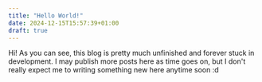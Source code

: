```yaml
---
title: "Hello World!"
date: 2024-12-15T15:57:39+01:00
draft: true
---
```


Hi!
As you can see, this blog is pretty much unfinished and forever stuck in development. I may publish more posts here as time goes on, but I don't really expect me to writing something new here anytime soon :d 
